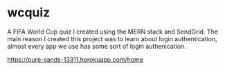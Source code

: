 # wcquiz
A FIFA World Cup quiz I created using the MERN stack and SendGrid. The main reason I created this project was to learn about login authentication, almost every app we use has some sort of login authenication.

https://pure-sands-13311.herokuapp.com/home
